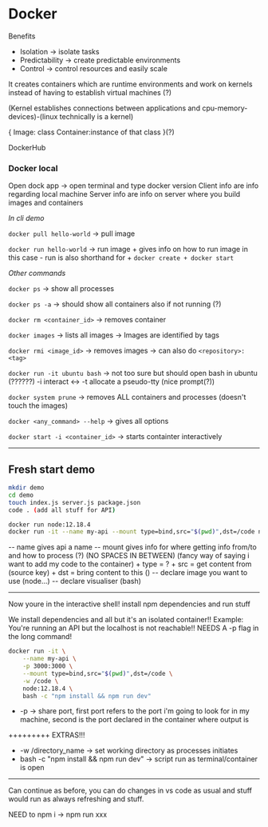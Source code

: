 # Docker
Benefits
- Isolation -> isolate tasks
- Predictability -> create predictable environments
- Control -> control resources and easily scale

It creates containers which are runtime environments and work on kernels instead of having to establish virtual machines (?)

(Kernel establishes connections between applications and cpu-memory-devices)-(linux technically is a kernel)

{
Image: class
Container:instance of that class
}(?)

DockerHub 






### Docker local

Open dock app -> open terminal and type docker version
Client info are info regarding local machine
Server info are info on server where you build images and containers

*In cli*
*demo*

`docker pull hello-world` -> pull image

`docker run hello-world` -> run image + gives info on how to run image in this case
	- run is also shorthand for 
		+ `docker create + docker start`

*Other commands*

`docker ps` -> show all processes

`docker ps -a` -> should show all containers also if not running  (?)

`docker rm <container_id>` -> removes container

`docker images` -> lists all images -> Images are identified by tags

`docker rmi <image_id>` -> removes images -> can also do `<repository>:<tag>`

`docker run -it ubuntu bash` -> not too sure but should open bash in ubuntu (??????) -i interact <-> -t allocate a pseudo-tty (nice prompt(?))

`docker system prune` -> removes ALL containers and processes (doesn't touch the images)

`docker <any_command> --help` -> gives all options 

`docker start -i <container_id>` -> starts containter interactively


---


## Fresh start demo

```bash
mkdir demo
cd demo
touch index.js server.js package.json
code . (add all stuff for API)

docker run node:12.18.4
docker run -it --name my-api --mount type=bind,src="$(pwd)",dst=/code node:12.18.4 bash
```
-- name gives api a name
-- mount gives info for where getting info from/to and how to process (?) (NO SPACES IN BETWEEN) (fancy way of saying i want to add my code to the container)
	+ type = ?
	+ src = get content from (source key)
	+ dst = bring content to this ()
-- declare image you want to use (node...)
-- declare visualiser (bash)


---

Now youre in the interactive shell! install npm dependencies and run stuff


We install dependencies and all but it's an isolated container!!
Example:
	You're running an API but the localhost is not reachable!!
		NEEDS A -p flag in the long command! 

```bash
docker run -it \
	--name my-api \
	-p 3000:3000 \
	--mount type=bind,src="$(pwd)",dst=/code \
	-w /code \
	node:12.18.4 \
	bash -c "npm install && npm run dev"
```

- -p -> share port, first port refers to the port i'm going to look for in my machine, second is the port declared in the container where output is 


+++++++++
EXTRAS!!!

- -w /directory_name -> set working directory as processes initiates
- bash -c "npm install && npm run dev" -> script run as terminal/container is open

---

Can continue as before, you can do changes in vs code as usual and stuff would run as always refreshing and stuff.

NEED to npm i -> npm run xxx










